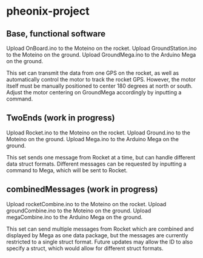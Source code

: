 # pheonix-project

## Base, functional software
Upload OnBoard.ino to the Moteino on the rocket.
Upload GroundStation.ino to the Moteino on the ground.
Upload GroundMega.ino to the Arduino Mega on the ground.

This set can transmit the data from one GPS on the rocket, as well as automatically control the motor to track the rocket GPS. However, the motor itself must be manually positioned to center 180 degrees at north or south. Adjust the motor centering on GroundMega accordingly by inputting a command.

## TwoEnds (work in progress)
Upload Rocket.ino to the Moteino on the rocket.
Upload Ground.ino to the Moteino on the ground.
Upload Mega.ino to the Arduino Mega on the ground.

This set sends one message from Rocket at a time, but can handle different data struct formats. Different messages can be requested by inputting a command to Mega, which will be sent to Rocket.

## combinedMessages (work in progress)
Upload rocketCombine.ino to the Moteino on the rocket.
Upload groundCombine.ino to the Moteino on the ground.
Upload megaCombine.ino to the Arduino Mega on the ground.

This set can send multiple messages from Rocket which are combined and displayed by Mega as one data package, but the messages are currently restricted to a single struct format. Future updates may allow the ID to also specify a struct, which would allow for different struct formats.
